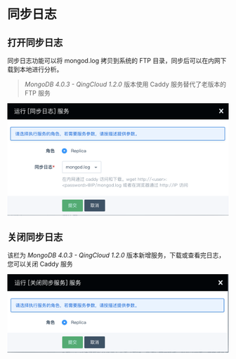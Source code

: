 ---
---

# 同步日志

## 打开同步日志

同步日志功能可以将 mongod.log 拷贝到系统的 FTP 目录，同步后可以在内网下载到本地进行分析。

> _MongoDB 4.0.3 - QingCloud 1.2.0_ 版本使用 Caddy 服务替代了老版本的 FTP 服务

![](../_images/copy_log.png)

## 关闭同步日志

该栏为 _MongoDB 4.0.3 - QingCloud 1.2.0_ 版本新增服务，下载或查看完日志，您可以关闭 Caddy 服务

![](../_images/stop_copy_log.png)